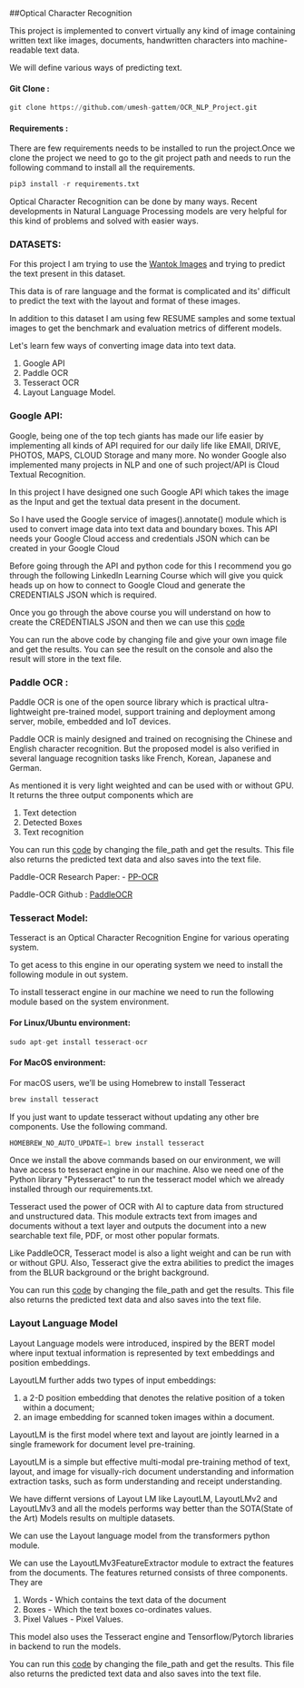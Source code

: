 ##Optical Character Recognition 

This project is implemented to convert virtually any kind of image containing written text like images, documents, handwritten characters into machine-readable text data.

We will define various ways of predicting text.

#### Git Clone : 

```python
git clone https://github.com/umesh-gattem/OCR_NLP_Project.git
```

#### Requirements : 

There are few requirements needs to be installed to run the project.Once we clone the project we need to go to the git project path and needs to run the following command to install all the requirements.

```python
pip3 install -r requirements.txt
```

Optical Character Recognition can be done by many ways. Recent developments in Natural Language Processing models are very helpful for this kind of problems and solved with easier ways.

### DATASETS:

For this project I am trying to use the [Wantok Images](https://wantokniuspepa.com/index.php/archives) and trying to predict the text present in this dataset.

This data is of rare language and the format is complicated and its' difficult to predict the text with the layout and format of these images.

In addition to this dataset I am using few RESUME samples and some textual images to get the benchmark and evaluation metrics of different models.

Let's learn few ways of converting image data into text data.

1. Google API
2. Paddle OCR
3. Tesseract OCR
4. Layout Language Model.


### Google API:

Google, being one of the top tech giants has made our life easier by implementing all kinds of API required for our daily life like EMAIl, DRIVE, PHOTOS, MAPS, CLOUD Storage and many more. No wonder Google also implemented many projects in NLP and one of such project/API is Cloud Textual Recognition.

In this project I have designed one such Google API which takes the image as the Input and get the textual data present in the document.

So I have used the Google service of images().annotate() module which is used to convert image data into text data and boundary boxes. 
This API needs your Google Cloud access and credentials JSON which can be created in your Google Cloud

Before going through the API and python code for this I recommend you go through the following LinkedIn Learning Course which will give you quick heads up on how to connect to Google Cloud and generate the CREDENTIALS JSON which is required.

Once you go through the above course you will understand on how to create the CREDENTIALS JSON and then we can use this [code]()

You can run the above code by changing file and give your own image file and get the results. You can see the result on the console and also the result will store in the text file.

### Paddle OCR : 

Paddle OCR is one of the open source library which is practical ultra-lightweight pre-trained model, support training and deployment among server, mobile, embedded and IoT devices.

Paddle OCR is mainly designed and trained on recognising the Chinese and English character recognition. But the proposed model is also verified in several language recognition tasks like French, Korean, Japanese and German.

As mentioned it is very light weighted and can be used with or without GPU. It returns the three output components which are 

1. Text detection
2. Detected Boxes 
3. Text recognition

You can run this [code]() by changing the file_path and get the results. This file also returns the predicted text data and also saves into the text file.

Paddle-OCR Research Paper: - [PP-OCR](https://arxiv.org/abs/2009.09941)

Paddle-OCR Github : [PaddleOCR](https://github.com/PaddlePaddle/PaddleOCR)

### Tesseract Model:

Tesseract is an Optical Character Recognition Engine for various operating system.

To get acess to this engine in our operating system we need to install the following module in out system.

To install tesseract engine in our machine we need to run the following module based on the system environment.

#### For Linux/Ubuntu environment:

```python
sudo apt-get install tesseract-ocr
```

#### For MacOS environment:

For macOS users, we’ll be using Homebrew to install Tesseract
```python
brew install tesseract
```
If you just want to update tesseract without updating any other bre components. Use the following command.

```python
HOMEBREW_NO_AUTO_UPDATE=1 brew install tesseract
```

Once we install the above commands based on our environment, we will have access to tesseract engine in our machine. Also we need one of the Python library "Pytesseract" to run the tesseract model which we already installed through our requirements.txt.

Tesseract used the power of OCR with AI to capture data from structured and unstructured data. This module extracts text from images and documents without a text layer and outputs the document into a new searchable text file, PDF, or most other popular formats.

Like PaddleOCR, Tesseract model is also a light weight and can be run with or without GPU. Also, Tesseract give the extra abilities to predict the images from the BLUR background or the bright background.

You can run this [code]() by changing the file_path and get the results. This file also returns the predicted text data and also saves into the text file.

### Layout Language Model

Layout Language models were introduced, inspired by the BERT model where input textual information is represented by text embeddings and position embeddings. 

LayoutLM further adds two types of input embeddings: 
1. a 2-D position embedding that denotes the relative position of a token within a document; 
2. an image embedding for scanned token images within a document. 

LayoutLM is the first model where text and layout are jointly learned in a single framework for document level pre-training. 

LayoutLM is a simple but effective multi-modal pre-training method of text, layout, and image for visually-rich document understanding and information extraction tasks, such as form understanding and receipt understanding. 

We have differnt versions of Layout LM like LayoutLM, LayoutLMv2 and LayoutLMv3 and all the models performs way better than the SOTA(State of the Art) Models results on multiple datasets. 

We can use the Layout language model from the transformers python module.

We can use the LayoutLMv3FeatureExtractor module to extract the features from the documents.
The features returned consists of three components. They are 

1. Words - Which contains the text data of the document
2. Boxes - Which the text boxes co-ordinates values.
3. Pixel Values - Pixel Values.

This model also uses the Tesseract engine and Tensorflow/Pytorch libraries in backend to run the models. 

You can run this [code]() by changing the file_path and get the results. This file also returns the predicted text data and also saves into the text file.








